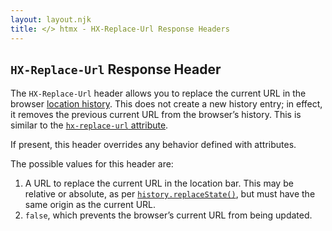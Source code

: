 ```yaml
---
layout: layout.njk
title: </> htmx - HX-Replace-Url Response Headers
---
```


## `HX-Replace-Url` Response Header

The `HX-Replace-Url` header allows you to replace the current URL in the browser [location history](https://developer.mozilla.org/en-US/docs/Web/API/History_API).
This does not create a new history entry; in effect, it removes the previous current URL from the browser&rsquo;s history.
This is similar to the [`hx-replace-url` attribute](/attributes/hx-replace-url).

If present, this header overrides any behavior defined with attributes.

The possible values for this header are:

1. A URL to replace the current URL in the location bar.
   This may be relative or absolute, as per [`history.replaceState()`](https://developer.mozilla.org/en-US/docs/Web/API/History/replaceState), but must have the same origin as the current URL.
2. `false`, which prevents the browser’s current URL from being updated.
